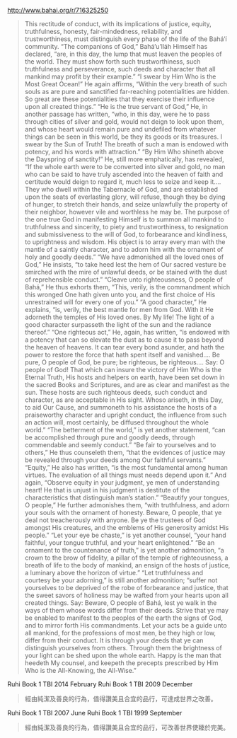 http://www.bahai.org/r/716325250

>This rectitude of conduct, with its implications of justice, equity, truthfulness, honesty, fair-mindedness, reliability, and trustworthiness, must distinguish every phase of the life of the Bahá’í community. “The companions of God,” Bahá’u’lláh Himself has declared, “are, in this day, the lump that must leaven the peoples of the world. They must show forth such trustworthiness, such truthfulness and perseverance, such deeds and character that all mankind may profit by their example.” “I swear by Him Who is the Most Great Ocean!” He again affirms, “Within the very breath of such souls as are pure and sanctified far-reaching potentialities are hidden. So great are these potentialities that they exercise their influence upon all created things.” “He is the true servant of God,” He, in another passage has written, “who, in this day, were he to pass through cities of silver and gold, would not deign to look upon them, and whose heart would remain pure and undefiled from whatever things can be seen in this world, be they its goods or its treasures. I swear by the Sun of Truth! The breath of such a man is endowed with potency, and his words with attraction.” “By Him Who shineth above the Dayspring of sanctity!” He, still more emphatically, has revealed, “If the whole earth were to be converted into silver and gold, no man who can be said to have truly ascended into the heaven of faith and certitude would deign to regard it, much less to seize and keep it.… They who dwell within the Tabernacle of God, and are established upon the seats of everlasting glory, will refuse, though they be dying of hunger, to stretch their hands, and seize unlawfully the property of their neighbor, however vile and worthless he may be. The purpose of the one true God in manifesting Himself is to summon all mankind to truthfulness and sincerity, to piety and trustworthiness, to resignation and submissiveness to the will of God, to forbearance and kindliness, to uprightness and wisdom. His object is to array every man with the mantle of a saintly character, and to adorn him with the ornament of holy and goodly deeds.” “We have admonished all the loved ones of God,” He insists, “to take heed lest the hem of Our sacred vesture be smirched with the mire of unlawful deeds, or be stained with the dust of reprehensible conduct.” “Cleave unto righteousness, O people of Bahá,” He thus exhorts them, “This, verily, is the commandment which this wronged One hath given unto you, and the first choice of His unrestrained will for every one of you.” “A good character,” He explains, “is, verily, the best mantle for men from God. With it He adorneth the temples of His loved ones. By My life! The light of a good character surpasseth the light of the sun and the radiance thereof.” “One righteous act,” He, again, has written, “is endowed with a potency that can so elevate the dust as to cause it to pass beyond the heaven of heavens. It can tear every bond asunder, and hath the power to restore the force that hath spent itself and vanished.… Be pure, O people of God, be pure; be righteous, be righteous.… Say: O people of God! That which can insure the victory of Him Who is the Eternal Truth, His hosts and helpers on earth, have been set down in the sacred Books and Scriptures, and are as clear and manifest as the sun. These hosts are such righteous deeds, such conduct and character, as are acceptable in His sight. Whoso ariseth, in this Day, to aid Our Cause, and summoneth to his assistance the hosts of a praiseworthy character and upright conduct, the influence from such an action will, most certainly, be diffused throughout the whole world.” “The betterment of the world,” is yet another statement, “can be accomplished through pure and goodly deeds, through commendable and seemly conduct.” “Be fair to yourselves and to others,” He thus counseleth them, “that the evidences of justice may be revealed through your deeds among Our faithful servants.” “Equity,” He also has written, “is the most fundamental among human virtues. The evaluation of all things must needs depend upon it.” And again, “Observe equity in your judgment, ye men of understanding heart! He that is unjust in his judgment is destitute of the characteristics that distinguish man’s station.” “Beautify your tongues, O people,” He further admonishes them, “with truthfulness, and adorn your souls with the ornament of honesty. Beware, O people, that ye deal not treacherously with anyone. Be ye the trustees of God amongst His creatures, and the emblems of His generosity amidst His people.” “Let your eye be chaste,” is yet another counsel, “your hand faithful, your tongue truthful, and your heart enlightened.” “Be an ornament to the countenance of truth,” is yet another admonition, “a crown to the brow of fidelity, a pillar of the temple of righteousness, a breath of life to the body of mankind, an ensign of the hosts of justice, a luminary above the horizon of virtue.” “Let truthfulness and courtesy be your adorning,” is still another admonition; “suffer not yourselves to be deprived of the robe of forbearance and justice, that the sweet savors of holiness may be wafted from your hearts upon all created things. Say: Beware, O people of Bahá, lest ye walk in the ways of them whose words differ from their deeds. Strive that ye may be enabled to manifest to the peoples of the earth the signs of God, and to mirror forth His commandments. Let your acts be a guide unto all mankind, for the professions of most men, be they high or low, differ from their conduct. It is through your deeds that ye can distinguish yourselves from others. Through them the brightness of your light can be shed upon the whole earth. Happy is the man that heedeth My counsel, and keepeth the precepts prescribed by Him Who is the All-Knowing, the All-Wise.”

Ruhi Book 1 TBI 2014 February
Ruhi Book 1 TBI 2009 December

>經由純潔及善良的行為，值得讚美且合宜的品行，可達成世界之改善。

Ruhi Book 1 TBI 2007 June
Ruhi Book 1 TBI 1999 September

>經由純潔及善良的行為，值得讚美且合宜的品行，可改善世界使臻於完美。
